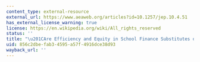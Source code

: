 ```yaml
---
content_type: external-resource
external_url: https://www.aeaweb.org/articles?id=10.1257/jep.10.4.51
has_external_license_warning: true
license: https://en.wikipedia.org/wiki/All_rights_reserved
status: ''
title: "\u201CAre Efficiency and Equity in School Finance Substitutes or Complements?\u201D"
uid: 856c2dbe-fab3-4595-a57f-4916dce38d93
wayback_url: ''
---
```

